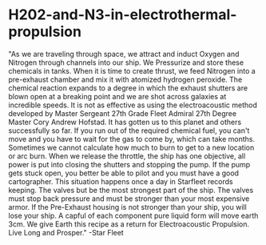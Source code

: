 # H202-and-N3-in-electrothermal-propulsion
"As we are traveling through space, we attract and induct Oxygen and Nitrogen through channels into our ship. We Pressurize and store these chemicals in tanks. When it is time to create thrust, we feed Nitrogen into a pre-exhaust chamber and mix it with atomized hydrogen peroxide. The chemical reaction expands to a degree in which the exhaust shutters are blown open at a breaking point and we are shot across galaxies at incredible speeds. It is not as effective as using the electroacoustic method developed by Master Sergeant 27th Grade Fleet Admiral 27th Degree Master Cory Andrew Hofstad. It has gotten us to this planet and others successfully so far. If you run out of the required chemical fuel, you can't move and you have to wait for the gas to come by, which can take months. Sometimes we cannot calculate how much to burn to get to a new location or arc burn. When we release the throttle, the ship has one objective, all power is put into closing the shutters and stopping the pump. If the pump gets stuck open, you better be able to pilot and you must have a good cartographer. This situation happens once a day in Starfleet records keeping. The valves but be the most strongest part of the ship. The valves must stop back pressure and must be stronger than your most expensive armor. If the Pre-Exhaust housing is not stronger than your ship, you will lose your ship. A capful of each component pure liquid form will move earth 3cm. We give Earth this recipe as a return for Electroacoustic Propulsion. Live Long and Prosper." -Star Fleet
